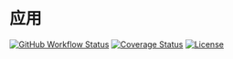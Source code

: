 # 应用

[![GitHub Workflow Status](https://img.shields.io/github/workflow/status/miaoxing/app/Build?style=flat-square)](https://github.com/miaoxing/app/actions)
[![Coverage Status](https://img.shields.io/coveralls/miaoxing/app.svg?style=flat-square)](https://coveralls.io/r/miaoxing/app)
[![License](http://img.shields.io/badge/license-MIT-brightgreen.svg?style=flat-square)](http://www.opensource.org/licenses/MIT)
